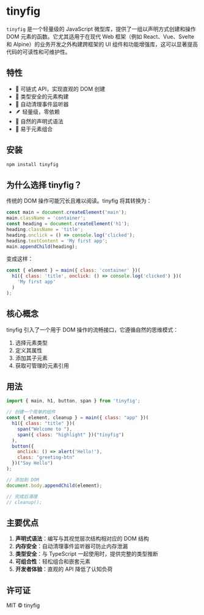 # tinyfig

`tinyfig` 是一个轻量级的 JavaScript 微型库，提供了一组以声明方式创建和操作 DOM 元素的函数。它尤其适用于在现代 Web 框架（例如 React、Vue、Svelte 和 Alpine）的业务开发之外构建跨框架的 UI 组件和功能增强库，这可以显著提高代码的可读性和可维护性。

## 特性

- 🔗 可链式 API，实现直观的 DOM 创建
- 🎯 类型安全的元素构建
- 🧹 自动清理事件监听器
- 🪶 轻量级，零依赖
- 🎨 自然的声明式语法
- 🔄 易于元素组合

## 安装

```bash
npm install tinyfig
```

## 为什么选择 tinyfig？

传统的 DOM 操作可能冗长且难以阅读。tinyfig 将其转换为：

```javascript
const main = document.createElement('main');
main.className = 'container';
const heading = document.createElement('h1');
heading.className = 'title';
heading.onclick = () => console.log('clicked');
heading.textContent = 'My first app';
main.appendChild(heading);
```

变成这样：

```javascript
const { element } = main({ class: 'container' })(
  h1({ class: 'title', onclick: () => console.log('clicked') })(
    'My first app'
  )
);
```

## 核心概念

tinyfig 引入了一个用于 DOM 操作的流畅接口，它遵循自然的思维模式：

1. 选择元素类型
2. 定义其属性
3. 添加其子元素
4. 获取可管理的元素引用

## 用法

```javascript
import { main, h1, button, span } from 'tinyfig';

// 创建一个简单的组件
const { element, cleanup } = main({ class: "app" })(
  h1({ class: "title" })(
    span("Welcome to "),
    span({ class: "highlight" })("tinyfig")
  ),
  button({ 
    onclick: () => alert('Hello!'),
    class: "greeting-btn"
  })("Say Hello")
);

// 添加到 DOM
document.body.appendChild(element);

// 完成后清理
// cleanup();
```

## 主要优点

1. **声明式语法**：编写与其视觉层次结构相对应的 DOM 结构
2. **内存安全**：自动清理事件监听器可防止内存泄漏
3. **类型安全**：与 TypeScript 一起使用时，提供完整的类型推断
4. **可组合性**：轻松组合和嵌套元素
5. **开发者体验**：直观的 API 降低了认知负荷

## 许可证

MIT © tinyfig
